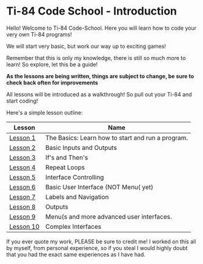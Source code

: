 # Ti-84 Code School - Introduction

Hello! Welcome to Ti-84 Code-School. Here you will learn how to code your very own Ti-84 programs!

We will start very basic, but work our way up to exciting games!

Remember that this is only my knowledge, there is still so much more to learn! So explore, let this be a guide!

**As the lessons are being written, things are subject to change, be sure to check back often for improvements**

All lessons will be introduced as a walkthrough! So pull out your Ti-84 and start coding!

Here's a simple lesson outline:

Lesson | Name
----|-----
[Lesson 1](http://ti84.chew.pw/codeschool/lesson/1) | The Basics: Learn how to start and run a program.
[Lesson 2](http://ti84.chew.pw/codeschool/lesson/2) | Basic Inputs and Outputs
[Lesson 3](http://ti84.chew.pw/codeschool/lesson/3) | If's and Then's
[Lesson 4](http://ti84.chew.pw/codeschool/lesson/4) | Repeat Loops
[Lesson 5](http://ti84.chew.pw/codeschool/lesson/5) | Interface Controlling
[Lesson 6](http://ti84.chew.pw/codeschool/lesson/6) | Basic User Interface (NOT Menu( yet)
[Lesson 7](http://ti84.chew.pw/codeschool/lesson/7) | Labels and Navigation
[Lesson 8](http://ti84.chew.pw/codeschool/lesson/8) | Outputs
[Lesson 9](http://ti84.chew.pw/codeschool/lesson/9) | Menu(s and more advanced user interfaces.
[Lesson 10](http://ti84.chew.pw/codeschool/lesson/10) | Complex Interfaces

If you ever quote my work, PLEASE be sure to credit me! I worked on this all by myself, from personal experience, so if you steal I would highly doubt that you had the exact same experiences as I have had.
